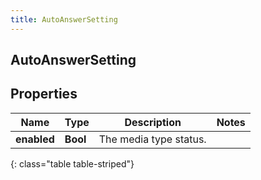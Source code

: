 ```yaml
---
title: AutoAnswerSetting
---
```

## AutoAnswerSetting

## Properties

|Name | Type | Description | Notes|
|------------ | ------------- | ------------- | -------------|
| **enabled** | **Bool** | The media type status. | |
{: class="table table-striped"}


